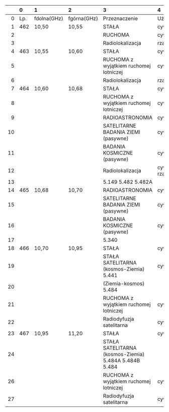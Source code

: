 |     | 0   | 1           | 2           | 3                                                     | 4               |
| --: | :-- | :---------- | :---------- | :---------------------------------------------------- | :-------------- |
|   0 | Lp. | fdolna(GHz) | fgórna(GHz) | Przeznaczenie                                         | Użytkowanie     |
|   1 | 462 | 10,50       | 10,55       | STAŁA                                                 | cywilne         |
|   2 |     |             |             | RUCHOMA                                               | cywilne         |
|   3 |     |             |             | Radiolokalizacja                                      | rządowe         |
|   4 | 463 | 10,55       | 10,60       | STAŁA                                                 | cywilne         |
|   5 |     |             |             | RUCHOMA z wyjątkiem ruchomej lotniczej                | cywilne         |
|   6 |     |             |             | Radiolokalizacja                                      | rządowe         |
|   7 | 464 | 10,60       | 10,68       | STAŁA                                                 | cywilne         |
|   8 |     |             |             | RUCHOMA z wyjątkiem ruchomej lotniczej                | cywilne         |
|   9 |     |             |             | RADIOASTRONOMIA                                       | cywilne         |
|  10 |     |             |             | SATELITARNE BADANIA ZIEMI (pasywne)                   | cywilne         |
|  11 |     |             |             | BADANIA KOSMICZNE (pasywne)                           | cywilne         |
|  12 |     |             |             | Radiolokalizacja                                      | cywilno-rządowe |
|  13 |     |             |             | 5.149 5.482 5.482A                                    |                 |
|  14 | 465 | 10,68       | 10,70       | RADIOASTRONOMIA                                       | cywilne         |
|  15 |     |             |             | SATELITARNE BADANIA ZIEMI (pasywne)                   | cywilne         |
|  16 |     |             |             | BADANIA KOSMICZNE (pasywne)                           | cywilne         |
|  17 |     |             |             | 5.340                                                 |                 |
|  18 | 466 | 10,70       | 10,95       | STAŁA                                                 | cywilne         |
|  19 |     |             |             | STAŁA SATELITARNA (kosmos-Ziemia) 5.441               | cywilne         |
|  20 |     |             |             | (Ziemia-kosmos) 5.484                                 |                 |
|  21 |     |             |             | RUCHOMA z wyjątkiem ruchomej lotniczej                | cywilne         |
|  22 |     |             |             | Radiodyfuzja satelitarna                              | cywilne         |
|  23 | 467 | 10,95       | 11,20       | STAŁA                                                 | cywilne         |
|  24 |     |             |             | STAŁA SATELITARNA (kosmos-Ziemia) 5.484A 5.484B 5.484 |                 |
|  26 |     |             |             | RUCHOMA z wyjątkiem ruchomej lotniczej                | cywilne         |
|  27 |     |             |             | Radiodyfuzja satelitarna                              | cywilne         |
